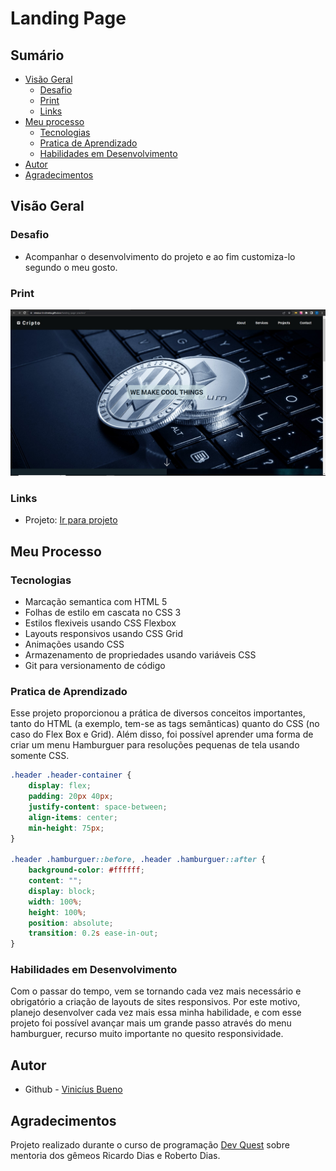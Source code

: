 # Landing Page

## Sumário

- [Visão Geral](#visão-geral)
  - [Desafio](#desafio)
  - [Print](#print)
  - [Links](#links)
- [Meu processo](#meu-processo)
  - [Tecnologias](#tecnologias)
  - [Pratica de Aprendizado](#pratica-de-aprendizado)
  - [Habilidades em Desenvolvimento](#habilidades-em-desenvolvimento)
- [Autor](#autor)
- [Agradecimentos](#agradecimentos)

## Visão Geral

### Desafio

- Acompanhar o desenvolvimento do projeto e ao fim customiza-lo segundo o meu gosto. 

### Print

![](./resultado.jpg)

### Links

- Projeto: [Ir para projeto](https://vinicius-b-oliveira.github.io/landing-page-practice/)

## Meu Processo

### Tecnologias

- Marcação semantica com HTML 5
- Folhas de estilo em cascata no CSS 3
- Estilos flexiveis usando CSS Flexbox
- Layouts responsivos usando CSS Grid
- Animações usando CSS
- Armazenamento de propriedades usando variáveis CSS
- Git para versionamento de código

### Pratica de Aprendizado

Esse projeto proporcionou a prática de diversos conceitos importantes, tanto do HTML (a exemplo, tem-se as tags semânticas) quanto do CSS (no caso do Flex Box e Grid). Além disso, foi possível aprender uma forma de criar um menu Hamburguer para resoluções pequenas de tela usando somente CSS. 

```css
.header .header-container {
    display: flex;
    padding: 20px 40px;
    justify-content: space-between;
    align-items: center;
    min-height: 75px;
}

.header .hamburguer::before, .header .hamburguer::after {
    background-color: #ffffff;
    content: "";
    display: block;
    width: 100%;
    height: 100%;
    position: absolute;
    transition: 0.2s ease-in-out;
}
```

### Habilidades em Desenvolvimento

Com o passar do tempo, vem se tornando cada vez mais necessário e obrigatório a criação de layouts de sites responsivos. Por este motivo, planejo desenvolver cada vez mais essa minha habilidade, e com esse projeto foi possível avançar mais um grande passo através do menu hamburguer, recurso muito importante no quesito responsividade. 

## Autor

- Github - [Vinicíus Bueno](https://github.com/Vinicius-b-oliveira)

## Agradecimentos

Projeto realizado durante o curso de programação [Dev Quest](https://devemdobro.com/matriculas-abertas/) sobre mentoria dos gêmeos Ricardo Dias e Roberto Dias. 
